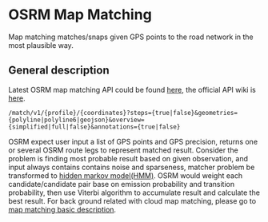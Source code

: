 # OSRM Map Matching
Map matching matches/snaps given GPS points to the road network in the most plausible way.


## General description
Latest OSRM map matching API could be found [here](https://github.com/Project-OSRM/osrm-backend/blob/master/docs/http.md#match-service), the official API wiki is [here](http://project-osrm.org/docs/v5.5.1/api/#match-service).  

```
/match/v1/{profile}/{coordinates}?steps={true|false}&geometries={polyline|polyline6|geojson}&overview={simplified|full|false}&annotations={true|false}
```

OSRM expect user input a list of GPS points and GPS precision, returns one or several OSRM route legs to represent matched result.  Consider the problem is finding most probable result based on given observation, and input always contains contains noise and sparseness, matcher problem be transformed to [hidden markov model(HMM)](https://www.microsoft.com/en-us/research/publication/hidden-markov-map-matching-noise-sparseness).  OSRM would weight each candidate/candidate pair base on emission probability and transition probability, then use Viterbi algorithm to accumulate result and calculate the best result.
For back ground related with cloud map matching, please go to [map matching basic description](../../routing_basic/doc/mapmatching_basic.md).

